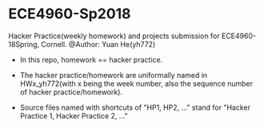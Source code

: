 # ECE4960-Sp2018
 Hacker Practice(weekly homework) and projects submission for ECE4960-18Spring, Cornell. 
 @Author: Yuan He(yh772)

- In this repo, homework == hacker practice. 
- The hacker practice/homework are uniformally named in HWx_yh772(with x being the week number, also the sequence number of hacker practice/homework).

- Source files named with shortcuts of "HP1, HP2, ..." stand for "Hacker Practice 1, Hacker Practice 2, ..."





